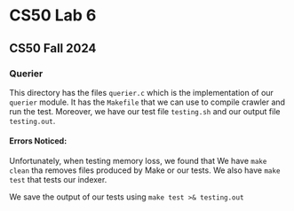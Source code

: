 # CS50 Lab 6
## CS50 Fall 2024

### Querier

This directory has the files `querier.c` which is the implementation of our `querier` module. It has the `Makefile` that we can use to compile crawler and run the test. Moreover, we have our test file `testing.sh` and our output file `testing.out`.
#### Errors Noticed:
Unfortunately, when testing memory loss, we found that 
We have `make clean` tha removes files produced by Make or our tests.
We also have `make test` that tests our indexer.

We save the output of our tests using `make test >& testing.out`

